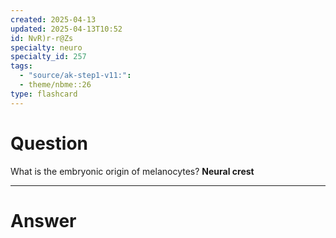 ```yaml
---
created: 2025-04-13
updated: 2025-04-13T10:52
id: NvR)r-r@Zs
specialty: neuro
specialty_id: 257
tags:
  - "source/ak-step1-v11:": 
  - theme/nbme::26
type: flashcard
---
```


# Question
What is the embryonic origin of melanocytes?   **Neural crest**

---

# Answer
